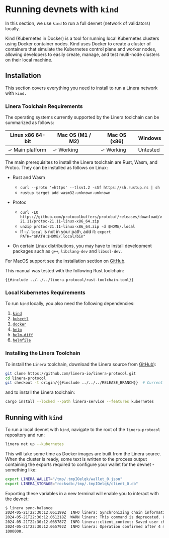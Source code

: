 # Running devnets with `kind`

In this section, we use `kind` to run a full devnet (network of validators)
locally.

Kind (Kubernetes in Docker) is a tool for running local Kubernetes clusters
using Docker container nodes. Kind uses Docker to create a cluster of containers
that simulate the Kubernetes control plane and worker nodes, allowing developers
to easily create, manage, and test multi-node clusters on their local machine.

## Installation

This section covers everything you need to install to run a Linera network with
`kind.`

### Linera Toolchain Requirements

The operating systems currently supported by the Linera toolchain can be
summarized as follows:

| Linux x86 64-bit | Mac OS (M1 / M2) | Mac OS (x86) | Windows  |
| ---------------- | ---------------- | ------------ | -------- |
| ✓ Main platform  | ✓ Working        | ✓ Working    | Untested |

The main prerequisites to install the Linera toolchain are Rust, Wasm, and
Protoc. They can be installed as follows on Linux:

- Rust and Wasm

  - `curl --proto '=https' --tlsv1.2 -sSf https://sh.rustup.rs | sh`
  - `rustup target add wasm32-unknown-unknown`

- Protoc

  - `curl -LO https://github.com/protocolbuffers/protobuf/releases/download/v21.11/protoc-21.11-linux-x86_64.zip`
  - `unzip protoc-21.11-linux-x86_64.zip -d $HOME/.local`
  - If `~/.local` is not in your path, add it:
    `export PATH="$PATH:$HOME/.local/bin"`

- On certain Linux distributions, you may have to install development packages
  such as `g++`, `libclang-dev` and `libssl-dev`.

For MacOS support see the installation section on
[GitHub](https://github.com/linera-io/linera-protocol/blob/main/INSTALL.md).

This manual was tested with the following Rust toolchain:

```text
{{#include ../../../linera-protocol/rust-toolchain.toml}}
```

### Local Kubernetes Requirements

To run `kind` locally, you also need the following dependencies:

1. [`kind`](https://kind.sigs.k8s.io/docs/user/quick-start/#installation)
2. [`kubectl`](https://kubernetes.io/docs/tasks/tools/)
3. [`docker`](https://docs.docker.com/get-docker/)
4. [`helm`](https://helm.sh/docs/intro/install/)
5. [`helm-diff`](https://github.com/databus23/helm-diff)
6. [`helmfile`](https://github.com/helmfile/helmfile?tab=readme-ov-file#installation)

### Installing the Linera Toolchain

To install the `Linera` toolchain, download the Linera source from
[GitHub](https://github.com/linera-io/linera-protocol)):

```bash
git clone https://github.com/linera-io/linera-protocol.git
cd linera-protocol
git checkout -t origin/{{#include ../../../RELEASE_BRANCH}}  # Current release branch
```

and to install the Linera toolchain:

```bash
cargo install --locked --path linera-service --features kubernetes
```

## Running with `kind`

To run a local devnet with `kind`, navigate to the root of the `linera-protocol`
repository and run:

```bash
linera net up --kubernetes
```

This will take some time as Docker images are built from the Linera source. When
the cluster is ready, some text is written to the process output containing the
exports required to configure your wallet for the devnet - something like:

```bash
export LINERA_WALLET="/tmp/.tmpIOelqk/wallet_0.json"
export LINERA_STORAGE="rocksdb:/tmp/.tmpIOelqk/client_0.db"
```

Exporting these variables in a new terminal will enable you to interact with the
devnet:

```bash
$ linera sync-balance
2024-05-21T22:30:12.061199Z  INFO linera: Synchronizing chain information and querying the local balance
2024-05-21T22:30:12.061218Z  WARN linera: This command is deprecated. Use `linera sync && linera query-balance` instead.
2024-05-21T22:30:12.065787Z  INFO linera::client_context: Saved user chain states
2024-05-21T22:30:12.065792Z  INFO linera: Operation confirmed after 4 ms
1000000.
```
